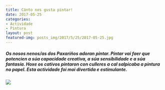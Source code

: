 ```yaml
---
title: Cánto nos gusta pintar!
date: 2017-05-25
categories:
- Actividade
- Pintura
layout: post
featured-img: posts_img/2017/5/25/2017-05-25.jpg
---
```


<h5 class="center header text_h2">
    Os nosos nenos/as dos Paxariños adoran pintar.
    <!--more-->
    Pintar vai faer que potencien a súa capacidade creativa, a súa sensibilidade e a súa fantasía.
    Hoxe os cativos pintaron con culleres a cal salpicaba a pintura no papel.
    Esta actividade foi moi divertida e estimulante.
</h5>

<div class="row">
    <div class="col s12 m12">
        <img class="responsive-img" src="{{ site.baseurl }}/posts_img/2017/5/25/2017-05-25.jpg">
    </div>
</div>
